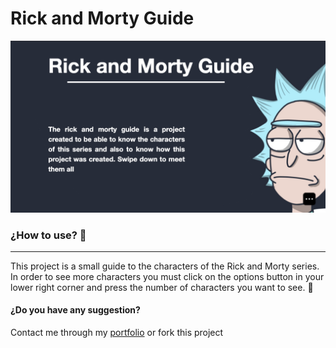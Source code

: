 # Rick and Morty Guide

[<img src="https://github.com/DanielReyes03/RickAndMorty_Guide/blob/master/repoImages/banner.png">](https://danielreyes03.github.io/RickAndMorty_Guide/)

### ¿How to use? 🤔
                
----
This project is a small guide to the characters of the Rick and Morty series. In order to see more characters you must click on the options button in your lower right corner and press the number of characters you want to see. 🚀

#### ¿Do you have any suggestion?
Contact me through my [portfolio](https://fredy-647f4.web.app/ "portfolio") or fork this project

